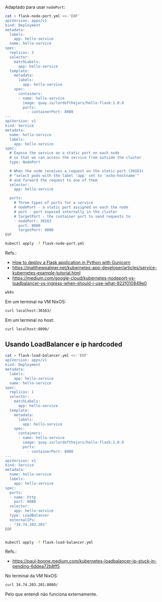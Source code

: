 



Adaptado para usar `nodePort`: 
```bash
cat > flask-node-port.yml <<-'EOF'
apiVersion: apps/v1
kind: Deployment
metadata:
  labels:
    app: hello-service
  name: hello-service
spec:
  replicas: 3
  selector:
    matchLabels:
      app: hello-service
  template:
    metadata:
      labels:
        app: hello-service
    spec:
      containers:
      - name: hello-service
        image: quay.io/lordofthejars/hello-flask:1.0.0
        ports:
          - containerPort: 8080
---
apiVersion: v1
kind: Service
metadata:
  name: hello-service
  labels:
    app: hello-service
spec:
  # Expose the service on a static port on each node
  # so that we can access the service from outside the cluster 
  type: NodePort

  # When the node receives a request on the static port (30163)
  # "select pods with the label 'app' set to 'echo-hostname'"
  # and forward the request to one of them
  selector:
    app: hello-service

  ports:
    # Three types of ports for a service
    # nodePort - a static port assigned on each the node
    # port - port exposed internally in the cluster
    # targetPort - the container port to send requests to
    - nodePort: 30163
      port: 8080 
      targetPort: 8080
EOF

kubectl apply -f flask-node-port.yml
```
Refs.:
- [How to deploy a Flask application in Python with Gunicorn](https://developers.redhat.com/articles/2023/08/17/how-deploy-flask-application-python-gunicorn#)
- https://matthewpalmer.net/kubernetes-app-developer/articles/service-kubernetes-example-tutorial.html
- https://medium.com/google-cloud/kubernetes-nodeport-vs-loadbalancer-vs-ingress-when-should-i-use-what-922f010849e0



```bash
wk8s
```

Em um terminal na VM NixOS:
```bash
curl localhost:30163/
```


Em um terminal no host:
```bash
curl localhost:8090/
```


## Usando LoadBalancer e ip hardcoded

```bash
cat > flask-load-balancer.yml <<-'EOF'
apiVersion: apps/v1
kind: Deployment
metadata:
  labels:
    app: hello-service
  name: hello-service
spec:
  replicas: 1
  selector:
    matchLabels:
      app: hello-service
  template:
    metadata:
      labels:
        app: hello-service
    spec:
      containers:
      - name: hello-service
        image: quay.io/lordofthejars/hello-flask:1.0.0
        ports:
          - containerPort: 8080
---
apiVersion: v1
kind: Service
metadata:
  name: hello-service
  labels:
    app: hello-service
spec:
  ports:
  - name: http
    port: 8080
  selector:
    app: hello-service
  type: LoadBalancer
  externalIPs:
  - "34.74.203.201"
EOF


kubectl apply -f flask-load-balancer.yml

```
Refs.:
- https://paul-boone.medium.com/kubernetes-loadbalancer-ip-stuck-in-pending-6ddea72b8ff5


No terminal da VM NixOS:
```bash
curl 34.74.203.201:8080/
```

Pelo que entendi não funciona externamente.



